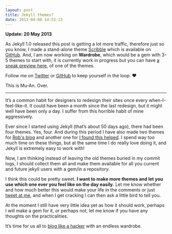 ```yaml
---
layout: post
title: Jekyll themes?
date: 2013-04-08 14:53:13
---
```


**Update: 20 May 2013**

As Jekyll 1.0 released this post is getting a lot more traffic, therefore just so you know, I made a stand-alone theme [Scribble](http://scribble.muan.co/2013/05/06/scribble-the-jekyll-theme/) which is available on [GitHub](https://github.com/muan/scribble). And, I am now working on **Wardrobe**, which would be a gem with 3-5 themes to start with, it is currently work in progress but you can have [a sneak preview here](http://themes.muan.co/), of one of the themes. 

Follow me on [Twitter](http://twitter.com/muanchiou) or [GitHub](http://github.com/muan) to keep yourself in the loop. ♥

This is Mu-An. Over.

---

It’s a common habit for designers to redesign their sites once every when-I-feel-like-it. It could have been a month since the last redesign, but it might well have been only a day. I suffer from this horrible habit of mine aggressively.

Ever since I started using Jekyll (that’s about 50 days ago), there had been four themes. Yes, four. And during this period I have also made two themes for [Rob's blog](http://robertheaton.com) and another one for [I found this helped](http://ifoundthishelped.com). I spend way too much time on these things, but at the same time I do really love doing it, and Jekyll is extremely easy to work with!

Now, I am thinking instead of leaving the old themes buried in my commit logs, I should collect them all and make them available for all you current and future jekyll users with a gem/in a repository.

I think this could be pretty sweet. **I want to make more themes and let you use which one ever you feel like on the day easily.** Let me know whether and how much better this would make your life in the comments or just [tweet at me](https://twitter.com/share?text=How%20nice!%20@muanchiou,%20jekyll%20themes,%20yes%20definitely!), and when I get cracking I can then ask a little bird to tell you. 

At the moment I still have very little idea yet as how it should work, perhaps I will make a gem for it, or perhaps not, let me know if you have any thoughts on the practicalities.

It’s time for us all to [blog like a hacker](http://tom.preston-werner.com/2008/11/17/blogging-like-a-hacker.html) with an endless wardrobe.